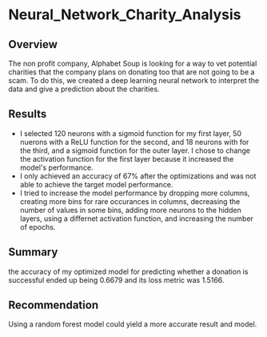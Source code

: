 # Neural_Network_Charity_Analysis
## Overview 
The non profit company, Alphabet Soup is looking for a way to vet potential charities that the company plans on donating too that are not going to be a scam. To do this, we created a deep learning neural network to interpret the data and give a prediction about the charities.

## Results
- I selected 120 neurons with a sigmoid function for my first layer, 50 nuerons with a ReLU function for the second, and 18 neurons with for the third, and a sigmoid function for the outer layer. I chose to change the activation function for the first layer because it increased the model's performance.
- I only achieved an accuracy of 67% after the optimizations and was not able to achieve the target model performance.
- I tried to increase the model performance by dropping more columns, creating more bins for rare occurances in columns, decreasing the number of values in some bins,    adding more neurons to the hidden layers, using a differnet activation function, and increasing the number of epochs.

## Summary
the accuracy of my optimized model for predicting whether a donation is successful ended up being 0.6679 and its loss metric was 1.5166.

## Recommendation
Using a random forest model could yield a more accurate result and model.
